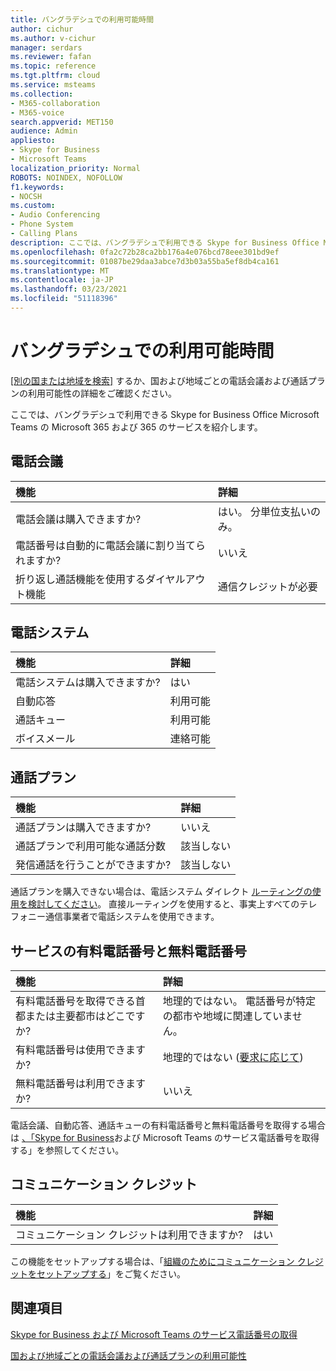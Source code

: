 ```yaml
---
title: バングラデシュでの利用可能時間
author: cichur
ms.author: v-cichur
manager: serdars
ms.reviewer: fafan
ms.topic: reference
ms.tgt.pltfrm: cloud
ms.service: msteams
ms.collection:
- M365-collaboration
- M365-voice
search.appverid: MET150
audience: Admin
appliesto:
- Skype for Business
- Microsoft Teams
localization_priority: Normal
ROBOTS: NOINDEX, NOFOLLOW
f1.keywords:
- NOCSH
ms.custom:
- Audio Conferencing
- Phone System
- Calling Plans
description: ここでは、バングラデシュで利用できる Skype for Business Office Microsoft Teams の Microsoft 365 および 365 のサービスを紹介します。
ms.openlocfilehash: 0fa2c72b28ca2bb176a4e076bcd78eee301bd9ef
ms.sourcegitcommit: 01087be29daa3abce7d3b03a55ba5ef8db4ca161
ms.translationtype: MT
ms.contentlocale: ja-JP
ms.lasthandoff: 03/23/2021
ms.locfileid: "51118396"
---
```

# <a name="availability-in-bangladesh"></a>バングラデシュでの利用可能時間

[[別の国または地域を検索]](country-and-region-availability-for-audio-conferencing-and-calling-plans.md) するか、国および地域ごとの電話会議および通話プランの利用可能性の詳細をご確認ください。

ここでは、バングラデシュで利用できる Skype for Business Office Microsoft Teams の Microsoft 365 および 365 のサービスを紹介します。
  
## <a name="audio-conferencing"></a>電話会議

|**機能**|**詳細**|
|:-----|:-----|
|電話会議は購入できますか?  <br/> |はい。 分単位支払いのみ。 <br/> |
|電話番号は自動的に電話会議に割り当てられますか?  <br/> | いいえ |
|折り返し通話機能を使用するダイヤルアウト機能  <br/> | 通信クレジットが必要 <br/> |
   
## <a name="phone-system"></a>電話システム

|**機能**|**詳細**|
|:-----|:-----|
|電話システムは購入できますか?  <br/> |はい  <br/> |
|自動応答 <br/> |利用可能  <br/> |
|通話キュー  <br/> |利用可能  <br/> |
|ボイスメール  <br/> |連絡可能  <br/> |
   
## <a name="calling-plans"></a>通話プラン

|**機能**|**詳細**|
|:-----|:-----|
|通話プランは購入できますか?  <br/> |いいえ  <br/> |
|通話プランで利用可能な通話分数  <br/> |該当しない  <br/> |
|発信通話を行うことができますか?  <br/> |該当しない  <br/> |

通話プランを購入できない場合は、電話システム ダイレクト [ルーティングの使用を検討してください](../direct-routing-landing-page.md)。 直接ルーティングを使用すると、事実上すべてのテレフォニー通信事業者で電話システムを使用できます。
   
## <a name="toll-and-toll-free-numbers-for-services"></a>サービスの有料電話番号と無料電話番号

|**機能**|**詳細**|
|:-----|:-----|
|有料電話番号を取得できる首都または主要都市はどこですか?   | 地理的ではない。 電話番号が特定の都市や地域に関連していません。 <br/> |
|有料電話番号は使用できますか?  <br/> |地理的ではない ([要求に応じて](../manage-phone-numbers-for-your-organization/contact-pstn-service-desk.md)) <br/> |
|無料電話番号は利用できますか?  <br/> |いいえ  <br/> |
   
 電話会議、自動応答、通話キューの有料電話番号と無料電話番号を取得する場合は [、「Skype for Business](../getting-service-phone-numbers.md)および Microsoft Teams のサービス電話番号を取得する」を参照してください。
  
## <a name="communications-credits"></a>コミュニケーション クレジット

|**機能**|**詳細**|
|:-----|:-----|
|コミュニケーション クレジットは利用できますか?  <br/> |はい  <br/> |
   
この機能をセットアップする場合は、「[組織のためにコミュニケーション クレジットをセットアップする](../set-up-communications-credits-for-your-organization.md)」をご覧ください。
  
## <a name="related-topics"></a>関連項目

[Skype for Business および Microsoft Teams のサービス電話番号の取得](../getting-service-phone-numbers.md)

[国および地域ごとの電話会議および通話プランの利用可能性](country-and-region-availability-for-audio-conferencing-and-calling-plans.md)